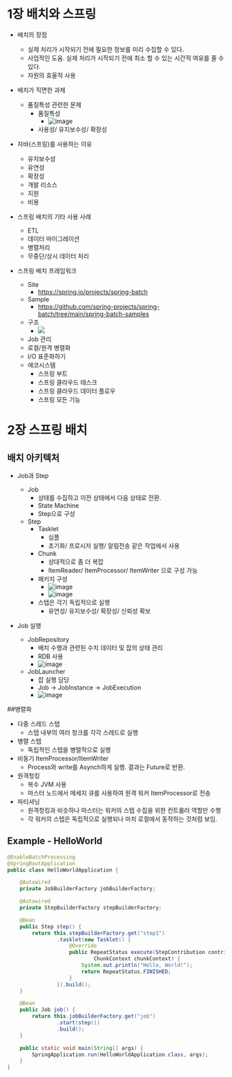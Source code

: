 # 1장 배치와 스프링


- 배치의 장점
  - 실제 처리가 시작되기 전에 필요한 정보를 미리 수집할 수 있다.
  - 사업적인 도움. 실제 처리가 시작되기 전에 최소 할 수 있는 시간적 여유를 줄 수 있다.
  - 자원의 효울적 사용


- 배치가 직면한 과제
  - 품질특성 관련한 문제
    - 품질특성      
      - ![image](https://user-images.githubusercontent.com/6725753/130757747-9e8e0d6f-c5c2-4077-8d70-ac82588f16f0.png)
    - 사용성/ 유지보수성/ 확장성


- 자바(스프링)를 사용하는 이유
  - 유지보수성 
  - 유연성 
  - 확장성
  - 개발 리소스
  - 지원
  - 비용

- 스프링 배치의 기타 사용 사례
  - ETL
  - 데이터 마이그레이션
  - 병렬처리
  - 무중단/상시 데이터 처리

- 스프링 배치 프레임워크
  - Site
    - https://spring.io/projects/spring-batch
  - Sample
    - https://github.com/spring-projects/spring-batch/tree/main/spring-batch-samples 
  - 구조
    - ![](https://docs.spring.io/spring-batch/docs/4.3.x/reference/html/images/spring-batch-layers.png)  
  - Job 관리
  - 로컬/원격 병렬화
  - I/O 표준화하기
  - 에코시스템
    - 스프링 부트
    - 스프링 클라우드 태스크
    - 스프링 클라우드 데이터 플로우
    - 스프링 모든 기능



# 2장 스프링 배치


## 배치 아키텍처
  - Job과 Step
    - Job
      - 상태를 수집하고 이전 상태에서 다음 상태로 전환.
      - State Machine
      - Step으로 구성
    - Step
      - Tasklet
        - 심플
        - 초기화/ 프로시저 실행/ 알림전송 같은 작업에서 사용
      - Chunk
        - 상대적으로 좀 더 복잡
        - ItemReader/ ItemProcessor/ ItemWriter 으로 구성 가능
      - 패키지 구성
        - ![image](https://user-images.githubusercontent.com/6725753/130740658-60dbc1f0-2251-4b8a-8598-9f8fa4cc1fb2.png)
        - ![image](https://user-images.githubusercontent.com/6725753/130754383-6e4eb525-f128-4ace-b795-fc0809dffa56.png)
      - 스텝은 각기 독립적으로 실행
        - 유연성/ 유지보수성/ 확장성/ 신뢰성 확보

  - Job 실행
    - JobRepository
      - 배치 수행과 관련된 수치 데이터 및 잡의 상태 관리
      - RDB 사용
      - ![image](https://user-images.githubusercontent.com/6725753/130741289-455685ad-b6be-4578-af1b-f8a3758471c2.png)
    - JobLauncher
      - 잡 실행 담당
      - Job -> JobInstance -> JobExecution
      - ![image](https://user-images.githubusercontent.com/6725753/130741634-39201b3b-3326-4823-915a-6718868f7694.png)

 ##병렬화
- 다중 스레드 스텝
  - 스텝 내부의 여러 청크를 각각 스레드로 실행
- 병렬 스텝
  - 독립적인 스텝을 병렬적으로 실행
- 비동기 ItemProcessor/ItemWriter
  - Process와 write를 Asynch하게 실행. 결과는 Future로 반환.
- 원격청킹
  - 복수 JVM 사용
  - 마스터 노드에서 메세지 큐를 사용하여 원격 워커 ItemProcessor로 전송
- 파티셔닝
  - 원격청킹과 비슷하나 마스터는 워커의 스텝 수집을 위한 컨트롤러 역할만 수행
  - 각 워커의 스텝은 독립적으로 실행되나 마치 로컬에서 동작하는 것처럼 보임.


## Example - HelloWorld

```java
@EnableBatchProcessing
@SpringBootApplication
public class HelloWorldApplication {

	@Autowired
	private JobBuilderFactory jobBuilderFactory;

	@Autowired
	private StepBuilderFactory stepBuilderFactory;

	@Bean
	public Step step() {
		return this.stepBuilderFactory.get("step1")
				.tasklet(new Tasklet() {
					@Override
					public RepeatStatus execute(StepContribution contribution,
							ChunkContext chunkContext) {
						System.out.println("Hello, World!");
						return RepeatStatus.FINISHED;
					}
				}).build();
	}

	@Bean
	public Job job() {
		return this.jobBuilderFactory.get("job")
				.start(step())
				.build();
	}

	public static void main(String[] args) {
		SpringApplication.run(HelloWorldApplication.class, args);
	}
}

```





















